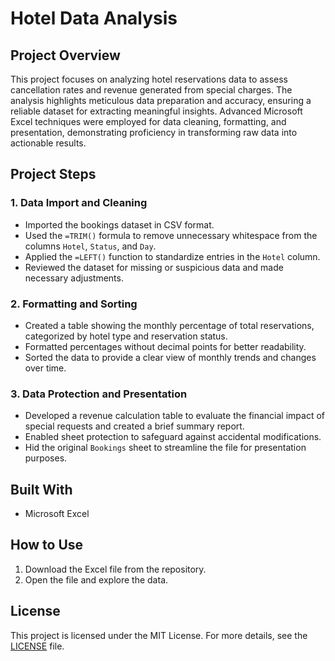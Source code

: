 # Hotel Data Analysis

## Project Overview

This project focuses on analyzing hotel reservations data to assess cancellation rates and revenue generated from special charges. The analysis highlights meticulous data preparation and accuracy, ensuring a reliable dataset for extracting meaningful insights. Advanced Microsoft Excel techniques were employed for data cleaning, formatting, and presentation, demonstrating proficiency in transforming raw data into actionable results.

## Project Steps

### 1. **Data Import and Cleaning**
- Imported the bookings dataset in CSV format.
- Used the `=TRIM()` formula to remove unnecessary whitespace from the columns `Hotel`, `Status`, and `Day`.
- Applied the `=LEFT()` function to standardize entries in the `Hotel` column.
- Reviewed the dataset for missing or suspicious data and made necessary adjustments.

### 2. **Formatting and Sorting**
- Created a table showing the monthly percentage of total reservations, categorized by hotel type and reservation status.
- Formatted percentages without decimal points for better readability.
- Sorted the data to provide a clear view of monthly trends and changes over time.

### 3. **Data Protection and Presentation**
- Developed a revenue calculation table to evaluate the financial impact of special requests and created a brief summary report.
- Enabled sheet protection to safeguard against accidental modifications.
- Hid the original `Bookings` sheet to streamline the file for presentation purposes.

## Built With
- Microsoft Excel

## How to Use
1. Download the Excel file from the repository.
2. Open the file and explore the data.

## License
This project is licensed under the MIT License. For more details, see the [LICENSE](LICENSE) file.
